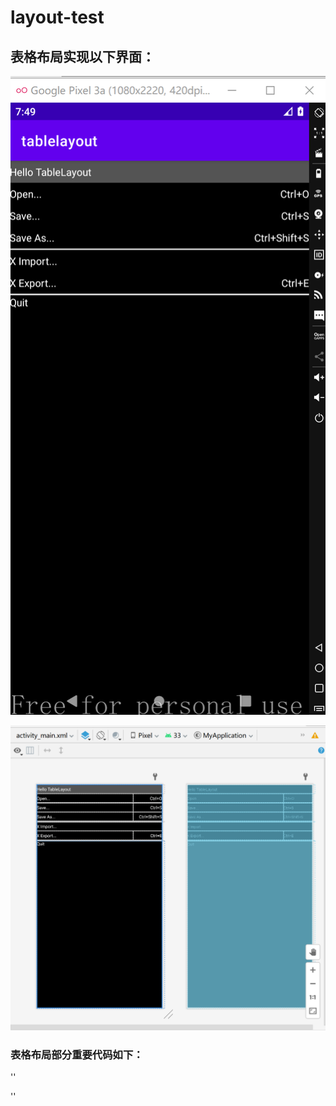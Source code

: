 # layout-test
## 表格布局实现以下界面：
![image](https://github.com/choujvzi/layout-test/blob/master/screenshots/%E8%A1%A8%E6%A0%BC%E5%B8%83%E5%B1%80%E5%9B%BE1.png)

![image](https://github.com/choujvzi/layout-test/blob/master/screenshots/%E8%A1%A8%E6%A0%BC%E5%B8%83%E5%B1%80%E5%9B%BE2.png)
### 表格布局部分重要代码如下：
''

<?xml version="1.0" encoding="utf-8"?>
<TableLayout xmlns:android="http://schemas.android.com/apk/res/android"
    xmlns:app="http://schemas.android.com/apk/res-auto"
    xmlns:tools="http://schemas.android.com/tools"
    android:layout_width="match_parent"
    android:layout_height="match_parent"
    tools:context=".MainActivity">
    <TableRow
        android:layout_width="419dp"
        android:layout_height="30dp" >
        <TextView
            android:id="@+id/textView"
            android:layout_width="412dp"
            android:layout_height="30dp"
            android:background="#545454"
            android:gravity="center_vertical|start"
            android:text="Hello TableLayout"
            android:textColor="@color/white" />
    </TableRow>
</TableLayout>

''
